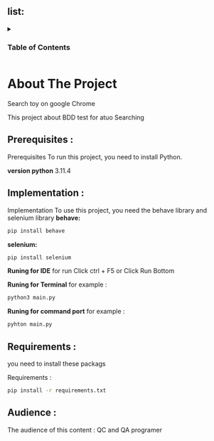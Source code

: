 ## list:
<details>
  <summary><h3>Table of Contents</summary>
  <ol>
    <li>
      <a href="#About-The-Project">About The Project</a>
      <ul>
      <li>
      <a href="#Audience">Audience</a>
      </ul>
      </li>
    </li>
    <li>
      <a href="#prerequisites">prerequisites</a>
      <ul>
        <li>
        <a href="#Implementation">Implementation</a>
        </li>
        <li>
        <a href="#Requirements">Requirements</a>
        </li>
        </ul>
  </ol>
</details>

# About The Project
Search toy on google Chrome

This project about BDD test for atuo Searching

## Prerequisites :
 
Prerequisites To run this project, you need to install Python.

**version python** 3.11.4

## Implementation :

Implementation  To use this project, you need the behave library and selenium library
**behave:**
```bash
pip install behave
```
**selenium:**
```bash
pip install selenium
```

**Runing for IDE**
for run Click ctrl + F5 or Click Run Bottom 

**Runing for Terminal**
for example :
```bash
python3 main.py
```

**Runing for command port**
for example :
```bash
pyhton main.py
```

## Requirements :

you need to install these packags

Requirements :
```bash
pip install -r requirements.txt
```


## Audience :

The audience of this content : QC and QA programer
